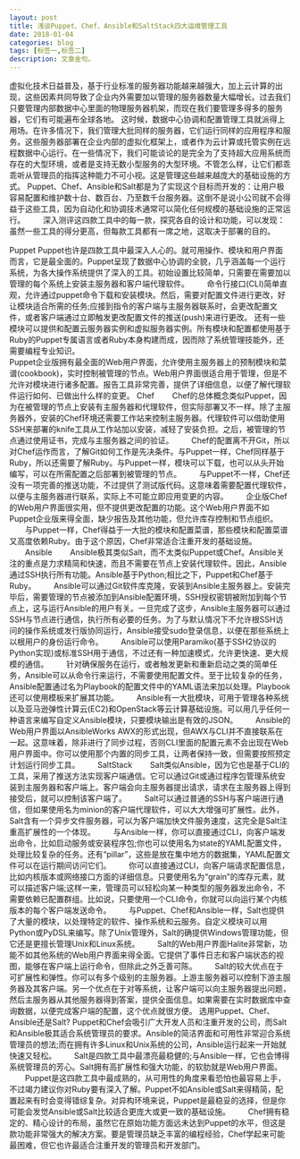 ```yaml
---
layout: post
title: 浅谈Puppet、Chef、Ansible和SaltStack四大运维管理工具
date: 2018-01-04
categories: blog
tags: [标签一,标签二]
description: 文章金句。
---
```


   虚拟化技术日益普及，基于行业标准的服务器功能越来越强大，加上云计算的出现，这些因素共同导致了企业内外需要加以管理的服务器数量大幅增长。过去我们只要管理内部数据中心里面的物理服务器机架，而现在我们要管理多得多的服务器，它们有可能遍布全球各地。
	这时候，数据中心协调和配置管理工具就派得上用场。在许多情况下，我们管理大批同样的服务器，它们运行同样的应用程序和服务。这些服务器部署在企业内部的虚拟化框架上，或者作为云计算或托管实例在远程数据中心运行。在一些情况下，我们可能谈论的是完全为了支持超大应用系统而存在的大型环境，或者是支持无数小型服务的大型环境。不管怎么样，让它们都乖乖听从管理员的指挥这种能力不可小视。这是管理这些越来越庞大的基础设施的方式。
	Puppet、Chef、Ansible和Salt都是为了实现这个目标而开发的：让用户极容易配置和维护数十台、数百台、乃至数千台服务器。这倒不是说小公司就不会得益于这些工具，因为自动化和协调技术通常可以简化任何规模的基础设施的正常运行。
　　深入测评这四款工具中的每一款，探究各自的设计和功能，可以发现：虽然一些工具的得分更高，但每款工具都有一席之地，这取决于部署的目的。
  
Puppet
Puppet也许是四款工具中最深入人心的。就可用操作、模块和用户界面而言，它是最全面的。Puppet呈现了数据中心协调的全貌，几乎涵盖每一个运行系统，为各大操作系统提供了深入的工具。初始设置比较简单，只需要在需要加以管理的每个系统上安装主服务器和客户端代理软件。
　　命令行接口(CLI)简单直观，允许通过puppet命令下载和安装模块。然后，需要对配置文件进行更改，好让模块适合所需的任务;应接到指令的客户端与主服务器联系时，会更改配置文件，或者客户端通过立即触发更改配置文件的推送(push)来进行更改。
还有一些模块可以提供和配置云服务器实例和虚拟服务器实例。所有模块和配置都使用基于Ruby的Puppet专属语言或者Ruby本身构建而成，因而除了系统管理技能外，还需要编程专业知识。			
Puppet企业版拥有最全面的Web用户界面，允许使用主服务器上的预制模块和菜谱(cookbook)，实时控制被管理的节点。Web用户界面很适合用于管理，但是不允许对模块进行诸多配置。报告工具非常完善，提供了详细信息，以便了解代理软件运行如何、已做出什么样的变更。
Chef
　　Chef的总体概念类似Puppet，因为在被管理的节点上安装有主服务器和代理软件，但实际部署又不一样。除了主服务器外，安装的Chef环境还需要工作站来控制主服务器。代理软件可以借助使用SSH来部署的knife工具从工作站加以安装，减轻了安装负担。之后，被管理的节点通过使用证书，完成与主服务器之间的验证。
　　Chef的配置离不开Git，所以对Chef运作而言，了解Git如何工作是先决条件。与Puppet一样，Chef同样基于Ruby，所以还需要了解Ruby。与Puppet一样，模块可以下载，也可以从头开始编写，可以在所需配置之后部署到被管理的节点。
　　与Puppet不一样，Chef还没有一项完善的推送功能，不过提供了测试版代码。这意味着需要配置代理软件，以便与主服务器进行联系，实际上不可能立即应用变更的内容。
　　企业版Chef的Web用户界面很实用，但不提供更改配置的功能。这个Web用户界面不如Puppet企业版来得全面，缺少报告及其他功能，但允许库存控制和节点组织。
　　与Puppet一样，Chef得益于一大批的模块和配置菜谱，那些模块和配置菜谱又高度依赖Ruby。由于这个原因，Chef非常适合注重开发的基础设施。
　　Ansible
　　Ansible极其类似Salt，而不太类似Puppet或Chef。Ansible关注的重点是力求精简和快速，而且不需要在节点上安装代理软件。因此，Ansible通过SSH执行所有功能。Ansible基于Python;相比之下，Puppet和Chef基于Ruby。
　　Ansible可以通过Git软件库克隆，安装到Ansible主服务器上。安装完毕后，需要管理的节点被添加到Ansible配置环境，SSH授权密钥被附加到每个节点上，这与运行Ansible的用户有关。一旦完成了这步，Ansible主服务器可以通过SSH与节点进行通信，执行所有必要的任务。为了与默认情况下不允许根SSH访问的操作系统或发行版协同运行，Ansible接受sudo登录信息，以便在那些系统上以根用户的身份运行命令。
　　Ansible可以使用Paramiko(基于SSH2协议的Python实现)或标准SSH用于通信，不过还有一种加速模式，允许更快速、更大规模的通信。
　　针对确保服务在运行，或者触发更新和重新启动之类的简单任务，Ansible可以从命令行来运行，不需要使用配置文件。至于比较复杂的任务，Ansible配置通过名为Playbook的配置文件中的YAML语法来加以处理。Playbook还可以使用模板来扩展其功能。
　　Ansible有一大批模块，可用于管理各种系统以及亚马逊弹性计算云(EC2)和OpenStack等云计算基础设施。可以用几乎任何一种语言来编写自定义Ansible模块，只要模块输出是有效的JSON。
　　Ansible的Web用户界面以AnsibleWorks AWX的形式出现，但AWX与CLI并不直接联系在一起。这意味着，除非进行了同步过程，否则CLI里面的配置元素不会出现在Web用户界面中。你可以使用那个内置的同步工具，让两者保持一致，但需要按照预定计划运行同步工具。
　　SaltStack
　　Salt类似Ansible，因为它也是基于CLI的工具，采用了推送方法实现客户端通信。它可以通过Git或通过程序包管理系统安装到主服务器和客户端上。客户端会向主服务器提出请求，请求在主服务器上得到接受后，就可以控制该客户端了。
　　Salt可以通过普通的SSH与客户端进行通信，但如果使用名为minion的客户端代理软件，可以大大增强可扩展性。此外，Salt含有一个异步文件服务器，可以为客户端加快文件服务速度，这完全是Salt注重高扩展性的一个体现。
　　与Ansible一样，你可以直接通过CLI，向客户端发出命令，比如启动服务或安装程序包;你也可以使用名为state的YAML配置文件，处理比较复杂的任务。还有“pillar”，这些是放在集中地方的数据集，YAML配置文件可以在运行期间访问它们。
　　你可以直接通过CLI，向客户端请求配置信息，比如内核版本或网络接口方面的详细信息。只要使用名为“grain”的库存元素，就可以描述客户端;这样一来，管理员可以轻松向某一种类型的服务器发出命令，不需要依赖已配置群组。比如说，只要使用一个CLI命令，你就可以向运行某个内核版本的每个客户端发送命令。
　　与Puppet、Chef和Ansible一样，Salt也提供了大量的模块，以处理特定的软件、操作系统和云服务。自定义模块可以用Python或PyDSL来编写。除了Unix管理外，Salt的确提供Windows管理功能，但它还是更擅长管理Unix和Linux系统。
　　Salt的Web用户界面Halite非常新，功能不如其他系统的Web用户界面来得全面。它提供了事件日志和客户端状态的视图，能够在客户端上运行命令，但除此之外乏善可陈。
　　Salt的较大优点在于可扩展性和弹性。你可以有多个级别的主服务器。上游主服务器可以控制下游主服务器及其客户端。另一个优点在于对等系统，让客户端可以向主服务器提出问题，然后主服务器从其他服务器得到答案，提供全面信息。如果需要在实时数据库中查询数据，以便完成客户端的配置，这个优点就很方便。
选用Puppet、Chef、Ansible还是Salt?
   Puppet和Chef会吸引广大开发人员和注重开发的公司，而Salt和Ansible极其适合系统管理员的要求。Ansible的简洁界面和可用性非常迎合系统管理员的想法;而在拥有许多Linux和Unix系统的公司，Ansible运行起来一开始就快速又轻松。
　　Salt是四款工具中最漂亮最稳健的;与Ansible一样，它也会博得系统管理员的芳心。Salt拥有高扩展性和强大功能，的软肋就是Web用户界面。
　　Puppet是这四款工具中最成熟的，从可用性的角度来看恐怕也最容易上手，不过竭力建议你对Ruby要有深入了解。Puppet不如Ansible或Salt来得精简，配置起来有时会变得错综复杂。对异构环境来说，Puppet是最稳妥的选择，但是你可能会发觉Ansible或Salt比较适合更庞大或更一致的基础设施。
　　Chef拥有稳定的、精心设计的布局，虽然它在原始功能方面远未达到Puppet的水平，但这是款功能非常强大的解决方案。要是管理员缺乏丰富的编程经验，Chef学起来可能最困难，但它也许最适合注重开发的管理员和开发部门。











